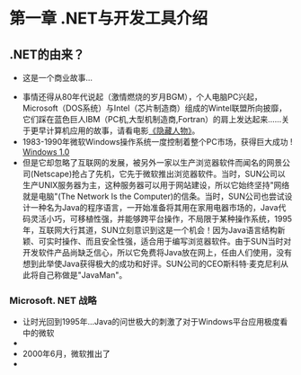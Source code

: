 # **第一章  .NET与开发工具介绍**

## **.NET的由来**？
* 这是一个商业故事...
- 事情还得从80年代说起（激情燃烧的岁月BGM），个人电脑PC兴起，Microsoft（DOS系统）与Intel（芯片制造商）组成的Wintel联盟所向披靡，它们踩在蓝色巨人IBM（PC机,大型机制造商,Fortran）的肩上发达起来......关于更早计算机应用的故事，请看电影[《隐藏人物》]。
- 1983-1990年微软Windows操作系统一度控制着整个PC市场，获得巨大成功
! [Windows 1.0](chapter01/img/1.jpg)
- 但是它却忽略了互联网的发展，被另外一家以生产浏览器软件而闻名的网景公司(Netscape)抢占了先机，它先于微软推出浏览器软件。当时，SUN公司以生产UNIX服务器为主，这种服务器可以用于网站建设，所以它始终坚持"网络就是电脑"(The Network Is the Computer)的信条。当时，SUN公司也尝试设计一种名为Java的程序语言，一开始准备将其用在家用电器市场的，Java代码灵活小巧，可移植性强，并能够跨平台操作，不局限于某种操作系统，1995年，互联网大行其道，SUN立刻意识到这是一个机会！因为Java语言结构新颖、可实时操作、而且安全性强，适合用于编写浏览器软件。由于SUN当时对开发软件产品尚缺乏信心，所以它免费将Java放在网上，任由人们使用，没有想到此举使Java获得极大的成功和好评。SUN公司的CEO斯科特·麦克尼利从此将自己称做是"JavaMan"。

### Microsoft. NET 战略
* 让时光回到1995年...Java的问世极大的刺激了对于Windows平台应用极度看中的微软
* 
* 2000年6月，微软推出了
* 


<!-- 下面是本文档中用到的链接 --->
[《隐藏人物》]: https://baike.baidu.com/item/%E9%9A%90%E8%97%8F%E4%BA%BA%E7%89%A9/2454257?fr=aladdin